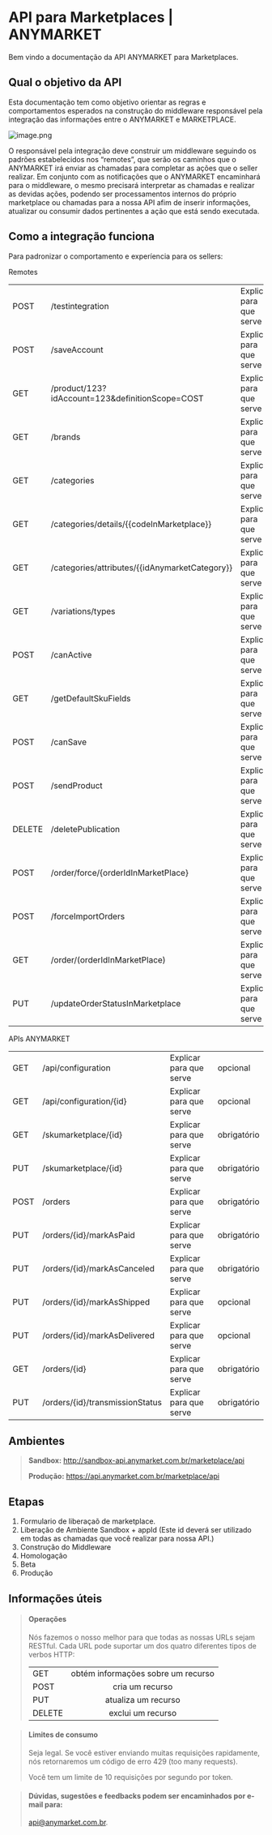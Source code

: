 # API para Marketplaces | ANYMARKET


Bem vindo a documentação da API ANYMARKET para Marketplaces.


## Qual o objetivo da API

Esta documentação tem como objetivo orientar as regras e comportamentos esperados na construção do middleware responsável pela integração das informações entre o ANYMARKET e MARKETPLACE.

<!--
focus: false
-->
![image.png](https://stoplight.io/api/v1/projects/cHJqOjgzMDA1/images/9WruoSt9JOQ)

O responsável pela integração deve construir um middleware seguindo os padrões estabelecidos nos “remotes”, que serão os caminhos que o ANYMARKET irá enviar as chamadas para completar as ações que o seller realizar. Em conjunto com as notificações que o ANYMARKET encaminhará para o middleware, o mesmo precisará interpretar as chamadas e realizar as devidas ações, podendo ser processamentos internos do próprio marketplace ou chamadas para a nossa API afim de inserir informações, atualizar ou consumir dados pertinentes a ação que está sendo executada.

## Como a integração funciona

Para padronizar o comportamento e experíencia para os sellers:

Remotes

|               |                                     |               ||
| ------------- | --- |--------------------------------- | ------------- |
| POST   |/testintegration | Explicar para que serve  | obrigatório |
| POST   |/saveAccount | Explicar para que serve  | obrigatório |
| GET    |/product/123?idAccount=123&definitionScope=COST  | Explicar para que serve  | obrigatório |
| GET    |/brands | Explicar para que serve  | opcional |
| GET    |/categories | Explicar para que serve  | opcional |
| GET    |/categories/details/{{codeInMarketplace}} | Explicar para que serve  | opcional |
| GET    |/categories/attributes/{{idAnymarketCategory}} | Explicar para que serve  | opcional |
| GET    |/variations/types | Explicar para que serve  | opcional |
| POST   |/canActive | Explicar para que serve  | opcional |
| GET    |/getDefaultSkuFields | Explicar para que serve  | opcional |
| POST   |/canSave | Explicar para que serve  | obrigatório |
| POST   |/sendProduct | Explicar para que serve  | obrigatório |
| DELETE |/deletePublication | Explicar para que serve  | obrigatório |
| POST   |/order/force/{orderIdInMarketPlace} | Explicar para que serve  | obrigatório |
| POST   |/forceImportOrders | Explicar para que serve  | obrigatório |
| GET   |/order/(orderIdInMarketPlace) | Explicar para que serve  | obrigatório |
| PUT   |/updateOrderStatusInMarketplace | Explicar para que serve  | obrigatório |


APIs ANYMARKET

|               |                                     |               ||
| ------------- | --- |--------------------------------- | ------------- |
| GET   |/api/configuration | Explicar para que serve  | opcional |
| GET   |/api/configuration/{id} | Explicar para que serve  | opcional |
| GET   |/skumarketplace/{id} | Explicar para que serve  | obrigatório |
| PUT   |/skumarketplace/{id} | Explicar para que serve  | obrigatório |
| POST  |/orders | Explicar para que serve  | obrigatório |
| PUT   |/orders/{id}/markAsPaid | Explicar para que serve  | obrigatório |
| PUT   |/orders/{id}/markAsCanceled | Explicar para que serve  | obrigatório |
| PUT   |/orders/{id}/markAsShipped | Explicar para que serve  | opcional |
| PUT   |/orders/{id}/markAsDelivered | Explicar para que serve  | opcional |
| GET   |/orders/{id} | Explicar para que serve  | obrigatório |
| PUT   |/orders/{id}/transmissionStatus | Explicar para que serve  | obrigatório |


<!-- theme: info -->

## Ambientes
>
> **Sandbox:** http://sandbox-api.anymarket.com.br/marketplace/api
>
> **Produção:** https://api.anymarket.com.br/marketplace/api



## Etapas

1. Formulario de liberaçaõ de marketplace.
2. Liberação de Ambiente Sandbox + appId (Este id deverá ser utilizado em todas as chamadas que você realizar para nossa API.)
3. Construção do Middleware
4. Homologação
5. Beta
6. Produção




## Informações úteis


> #### Operações
> Nós fazemos o nosso melhor para que todas as nossas URLs sejam RESTful. Cada URL pode suportar um dos quatro diferentes tipos de verbos HTTP:
>
> |               |                                     |   
> | ------------- | :---------------------------------: | 
> | GET           | obtém informações sobre um recurso  |
> | POST          | cria um recurso                     | 
> | PUT           | atualiza um recurso                 | 
> | DELETE        | exclui um recurso                   | 

<!-- theme: danger -->

> #### Limites de consumo
>
> Seja legal. Se você estiver enviando muitas requisições rapidamente, nós retornaremos um código de erro 429 (too many requests). 
>
>Você tem um limite de 10 requisições por segundo por token.




> #### Dúvidas, sugestões e feedbacks podem ser encaminhados por e-mail para:
>
> api@anymarket.com.br.

